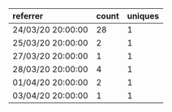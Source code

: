| referrer          | count | uniques |
| :---------------- | :---- | :------ |
| 24/03/20 20:00:00 | 28    | 1       |
| 25/03/20 20:00:00 | 2     | 1       |
| 27/03/20 20:00:00 | 1     | 1       |
| 28/03/20 20:00:00 | 4     | 1       |
| 01/04/20 20:00:00 | 2     | 1       |
| 03/04/20 20:00:00 | 1     | 1       |